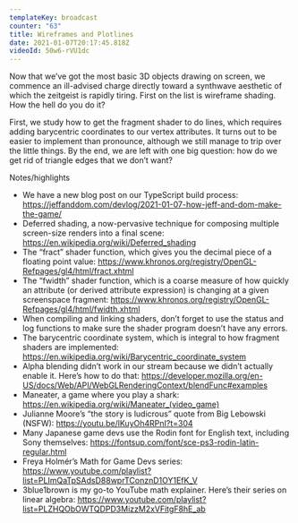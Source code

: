 ```yaml
---
templateKey: broadcast
counter: "63"
title: Wireframes and Plotlines
date: 2021-01-07T20:17:45.818Z
videoId: 50w6-rVU1dc
---
```

Now that we’ve got the most basic 3D objects drawing on screen, we commence an ill-advised charge directly toward a synthwave aesthetic of which the zeitgeist is rapidly tiring. First on the list is wireframe shading. How the hell do you do it?

First, we study how to get the fragment shader to do lines, which requires adding barycentric coordinates to our vertex attributes. It turns out to be easier to implement than pronounce, although we still manage to trip over the little things. By the end, we are left with one big question: how do we get rid of triangle edges that we don’t want?

Notes/highlights

- We have a new blog post on our TypeScript build process: https://jeffanddom.com/devlog/2021-01-07-how-jeff-and-dom-make-the-game/
- Deferred shading, a now-pervasive technique for composing multiple screen-size renders into a final scene: https://en.wikipedia.org/wiki/Deferred_shading
- The “fract” shader function, which gives you the decimal piece of a floating point value: https://www.khronos.org/registry/OpenGL-Refpages/gl4/html/fract.xhtml
- The “fwidth” shader function, which is a coarse measure of how quickly an attribute (or derived attribute expression) is changing at a given screenspace fragment: https://www.khronos.org/registry/OpenGL-Refpages/gl4/html/fwidth.xhtml
- When compiling and linking shaders, don’t forget to use the status and log functions to make sure the shader program doesn’t have any errors.
- The barycentric coordinate system, which is integral to how fragment shaders are implemented: https://en.wikipedia.org/wiki/Barycentric_coordinate_system
- Alpha blending didn’t work in our stream because we didn’t actually enable it. Here’s how to do that: https://developer.mozilla.org/en-US/docs/Web/API/WebGLRenderingContext/blendFunc#examples
- Maneater, a game where you play a shark: https://en.wikipedia.org/wiki/Maneater_(video_game)
- Julianne Moore’s “the story is ludicrous” quote from Big Lebowski (NSFW): https://youtu.be/lKuyOh4RPnI?t=304
- Many Japanese game devs use the Rodin font for English text, including Sony themselves: https://fontsup.com/font/sce-ps3-rodin-latin-regular.html
- Freya Holmér’s Math for Game Devs series: https://www.youtube.com/playlist?list=PLImQaTpSAdsD88wprTConznD1OY1EfK_V
- 3blue1brown is my go-to YouTube math explainer. Here’s their series on linear algebra: https://www.youtube.com/playlist?list=PLZHQObOWTQDPD3MizzM2xVFitgF8hE_ab
